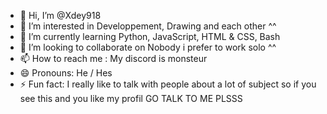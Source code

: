 - 👋 Hi, I’m @Xdey918
- 👀 I’m interested in Developpement, Drawing and each other ^^
- 🌱 I’m currently learning Python, JavaScript, HTML & CSS, Bash
- 💞️ I’m looking to collaborate on Nobody i prefer to work solo ^^
- 📫 How to reach me : My discord is monsteur
- 😄 Pronouns: He / Hes
- ⚡ Fun fact: I really like to talk with people about a lot of subject so if you see this and you like my profil GO TALK TO ME PLSSS

<!---
Xdey918/Xdey918 is a ✨ special ✨ repository because its `README.md` (this file) appears on your GitHub profile.
You can click the Preview link to take a look at your changes.
--->
